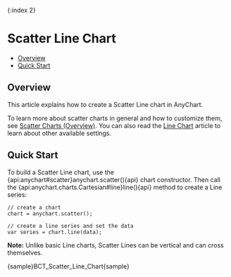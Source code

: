 {:index 2}
# Scatter Line Chart

* [Overview](#overview)
* [Quick Start](#quick_start)

## Overview

This article explains how to create a Scatter Line chart in AnyChart.

To learn more about scatter charts in general and how to customize them, see [Scatter Charts (Overview)](Overview). You can also read the [Line Chart](../Line_Chart) article to learn about other available settings.

## Quick Start

To build a Scatter Line chart, use the {api:anychart#scatter}anychart.scatter(){api} chart constructor. Then call the {api:anychart.charts.Cartesian#line}line(){api} method to create a Line series:

```
// create a chart
chart = anychart.scatter();

// create a line series and set the data
var series = chart.line(data);
```

**Note:** Unlike basic Line charts, Scatter Lines can be vertical and can cross themselves.

{sample}BCT\_Scatter\_Line\_Chart{sample}
